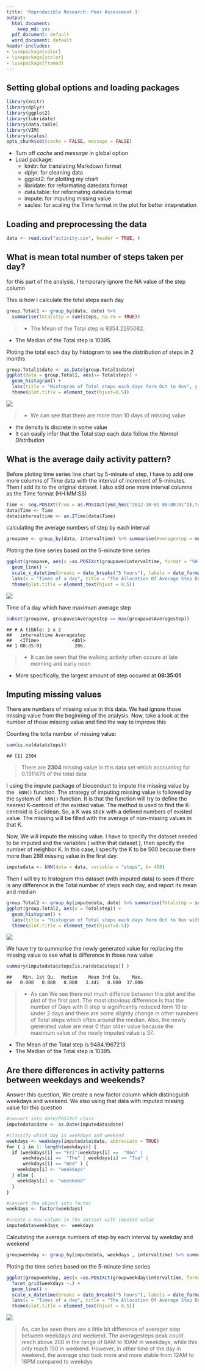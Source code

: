 ```yaml
---
title: 'Reproducible Research: Peer Assessment 1'
output:
  html_document:
    keep_md: yes
  pdf_document: default
  word_document: default
header-includes:
- \usepackage{color}
- \usepackage{xcolor}
- \usepackage{framed}
---
```

## Setting global options and loading packages

```r
library(knitr)
library(dplyr)
library(ggplot2)
library(lubridate)
library(data.table)
library(VIM)
library(scales)
opts_chunk$set(cache = FALSE, message = FALSE)
```
* Turn off *cache* and *message* in global option   
* Load package:  
  + kinitr: for translating Markdown format  
  + dplyr: for cleaning data  
  + ggplot2: for plotting my chart  
  + libridate: for reformating datedata format  
  + data.table: for reformating datedata format   
  + impute: for imputing missing value   
  + sacles: for scaling the Time format in the plot for better intepretation
  

## Loading and preprocessing the data

```r
data <- read.csv("activity.csv", header = TRUE, )
```


## What is mean total number of steps taken per day?
for this part of the analysis, I temporary ignore the NA value of the step column


This is how I calculate the total steps each day

```r
group.Total1 <- group_by(data, date) %>% 
  summarise(Totalstep = sum(steps, na.rm = TRUE))
```

> * The Mean of the Total step is 9354.2295082.
  * The Median of the Total step is 10395. 

Ploting the total each day by histogram to see the distribution of steps in 2 months


```r
group.Total1$date <- as.Date(group.Total1$date)
ggplot(data = group.Total1, aes(x= Totalstep)) + 
  geom_histogram() +
  labs(title = "Histogram of Total steps each days form Oct to Nov", y = "Days") +
  theme(plot.title = element_text(hjust=0.5))
```

![](PA1_template_files/figure-html/histogram-1.png)<!-- -->

> * We can see that there are more than 10 days of missing value 
  * the density is discrete in some value
  * It can easily infer that the Total step each date follow the *Normal Distribution*

## What is the average daily activity pattern?

Before ploting time series line chart by 5-minute of step, I have to add one more columns of Time data with the interval of increment of 5-minutes. Then I add its to the original dataset. I also add one more interval columns as the Time format (HH:MM:SS)

```r
Time <- seq.POSIXt(from = as.POSIXct(ymd_hms("2012-10-01 00:00:01")),to = as.POSIXct(ymd_hms("2012-11-30 23:55:01")), by = "5 min")
data$Time <- Time
data$intervaltime <- as.ITime(data$Time)
```

calculating the average numbers of step by each interval  

```r
groupave <- group_by(data, intervaltime) %>% summarise(Averagestep = mean(steps, na.rm = TRUE))
```

Ploting the time series based on the 5-minute time series

```r
ggplot(groupave, aes(x =as.POSIXct(groupave$intervaltime, format = "%H:%M:%S"), y = Averagestep)) +
  geom_line() +
  scale_x_datetime(breaks = date_breaks("5 hours"), labels = date_format("%H:%M")) +
  labs(x = "Times of a day", title = "The Allocation Of Average Step During a Day") +
  theme(plot.title = element_text(hjust = 0.5))
```

![](PA1_template_files/figure-html/unnamed-chunk-5-1.png)<!-- -->

Time of a day which have maximum average step 

```r
subset(groupave, groupave$Averagestep == max(groupave$Averagestep))
```

```
## # A tibble: 1 x 2
##   intervaltime Averagestep
##   <ITime>            <dbl>
## 1 08:35:01            206.
```

> * It can be seen that the walking activity often occure at late morning and early noon
  * More specifically, the largest amount of step occured at **08:35:01**

## Imputing missing values

There are numbers of missing value in this data. We had ignore those missing value from the beginning of the analysis. Now, take a look at the number of those missing value and find the way to improve this

Counting the totla number of missing value:

```r
sum(is.na(data$steps))
```

```
## [1] 2304
```
>There are **2304** missing value in this data set which accounting for 
0.1311475 of the total data

I using the impute package of bioconduct to impute the missing value by the ` kNN()` function. The strategy of imputing missing value is followed by the system of ` kNN()` function. It is that the function will try to define the nearest K-centroid of the existed value. The method is used to find the K-centroid is Euclidean. So, a K was stick with a defined numbers of existed value. The missing will be filled with the average of non-missing values in that K. 


Now, We will impute the missing value. I have to specify the dataset needed to be imputed and the variables ( within that dataset ), then specify the number of neighbor K. In this case, I specify the K to be 500 because there more than 288 missing value in the first day.


```r
imputedata <- kNN(data = data, variable = "steps", k= 400)
```

Then I will try to histogram this dataset (with imputed data) to seen if there is any difference in the Total number of steps each day, and report its mean and median


```r
group.Total2 <- group_by(imputedata, date) %>% summarise(Totalstep = sum(steps))
ggplot(group.Total2, aes(x = Totalstep)) + 
  geom_histogram() +
  labs(title = "Histogram of Total steps each days form Oct to Nov with imputed data", y = "Days") +
  theme(plot.title = element_text(hjust=0.5))
```

![](PA1_template_files/figure-html/unnamed-chunk-9-1.png)<!-- -->

We have try to summarise the newly generated value for replacing the missing value to see what is difference in those new value


```r
summary(imputedata$steps[is.na(data$steps)] )
```

```
##    Min. 1st Qu.  Median    Mean 3rd Qu.    Max. 
##   0.000   0.000   0.000   3.441   0.000  37.000
```

> * As can We see there not much diffence between this plot and the plot of the first part. The most obsvious difference is that the number of Days with 0 step is significantly reduced form 10 to under 2 days and there are some slightly change in other numbers of Total steps which often around the median. Also, the newly generated value are near 0 than older value because the maximum value of the newly imputed value is 37.
  * The Mean of the Total step is 9484.1967213.
  * The Median of the Total step is 10395. 


## Are there differences in activity patterns between weekdays and weekends?

Answer this question, We create a new factor column which distincguish weekdays and weekend. We also using that data with imputed missing value for this question


```r
#convert into date/POSIXct class
imputedata$date <- as.Date(imputedata$date)

#classify which day is weekdays and weekend
weekdays <- weekdays(imputedata$date, abbreviate = TRUE)
for ( i in 1: length(weekdays)) {
  if (weekdays[i] == "Fri"|weekdays[i] ==  "Mon" |
      weekdays[i] ==  "Thu" | weekdays[i] == "Tue" | 
      weekdays[i] == "Wed" ) {
    weekdays[i] <- "weekdays"
  } else {
    weekdays[i] <- "weeekend"
  }
}

#convert the object into factor
weekdays <- factor(weekdays)

#create a new column in the dataset with imputed value
imputedata$weekdays <-  weekdays
```

Calculating the average numbers of step by each interval by weekday and weekend  

```r
groupweekday <- group_by(imputedata, weekdays , intervaltime) %>% summarise(Averagestep = mean(steps, na.rm = TRUE))
```

Ploting the time series based on the 5-minute time series

```r
ggplot(groupweekday, aes(x =as.POSIXct(groupweekday$intervaltime, format = "%H:%M:%S"), y = Averagestep)) +
  facet_grid(weekdays ~.) +
  geom_line() +
  scale_x_datetime(breaks = date_breaks("5 hours"), labels = date_format("%H:%M")) +
  labs(x = "Times of a day", title = "The Allocation Of Average Step During a Day of weekend and weekdays") +
  theme(plot.title = element_text(hjust = 0.5))
```

![](PA1_template_files/figure-html/unnamed-chunk-13-1.png)<!-- -->

> As, can be seen there are a little bit difference of averager step between weekdays and weekend. The averagesteps peak could reach above 200 in the range of 8AM to 10AM in weekdays, while this only reach 150 in weekend. However, in other time of the day in weekend, the average step took more and more stable from 12AM to 18PM compared to weekdys


